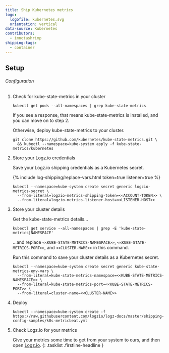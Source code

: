 ```yaml
---
title: Ship Kubernetes metrics
logo:
  logofile: kubernetes.svg
  orientation: vertical
data-source: Kubernetes
contributors:
  - imnotashrimp
shipping-tags:
  - container
---
```


## Setup

###### Configuration

1.  Check for kube-state-metrics in your cluster

    ```shell
    kubectl get pods --all-namespaces | grep kube-state-metrics
    ```

    If you see a response,
    that means kube-state-metrics is installed,
    and you can move on to step 2.

    Otherwise, deploy kube-state-metrics to your cluster.

    ```shell
    git clone https://github.com/kubernetes/kube-state-metrics.git \
      && kubectl --namespace=kube-system apply -f kube-state-metrics/kubernetes
    ```

2.  Store your Logz.io credentials

    Save your Logz.io shipping credentials as a Kubernetes secret.

    {% include log-shipping/replace-vars.html token=true listener=true %}

    ```shell
    kubectl --namespace=kube-system create secret generic logzio-metrics-secret \
      --from-literal=logzio-metrics-shipping-token=<<ACCOUNT-TOKEN>> \
      --from-literal=logzio-metrics-listener-host=<<LISTENER-HOST>>
    ```

3.  Store your cluster details

    Get the kube-state-metrics details...

    ```shell
    kubectl get service --all-namespaces | grep -E 'kube-state-metrics|NAMESPACE'
    ```

    ...and replace `<<KUBE-STATE-METRICS-NAMESPACE>>`, `<<KUBE-STATE-METRICS-PORT>>`, and `<<CLUSTER-NAME>>` in this command.

    Run this command to save your cluster details as a Kubernetes secret.

    ```shell
    kubectl --namespace=kube-system create secret generic kube-state-metrics-env-vars \
      --from-literal=kube-state-metrics-namespace=<<KUBE-STATE-METRICS-NAMESPACE>> \
      --from-literal=kube-state-metrics-port=<<KUBE-STATE-METRICS-PORT>> \
      --from-literal=cluster-name=<<CLUSTER-NAME>>
    ```

4.  Deploy

    ```shell
    kubectl --namespace=kube-system create -f https://raw.githubusercontent.com/logzio/logz-docs/master/shipping-config-samples/k8s-metricbeat.yml
    ```

5.  Check Logz.io for your metrics

    Give your metrics some time to get from your system to ours,
    and then open [Logz.io](https://app.logz.io/).
{: .tasklist .firstline-headline }